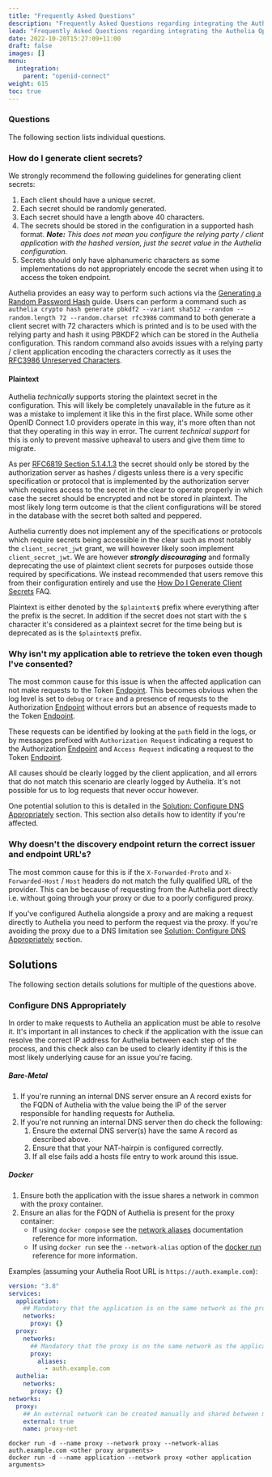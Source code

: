 ```yaml
---
title: "Frequently Asked Questions"
description: "Frequently Asked Questions regarding integrating the Authelia OpenID Connect Provider with an OpenID Connect relying party"
lead: "Frequently Asked Questions regarding integrating the Authelia OpenID Connect Provider with an OpenID Connect relying party."
date: 2022-10-20T15:27:09+11:00
draft: false
images: []
menu:
  integration:
    parent: "openid-connect"
weight: 615
toc: true
---
```


### Questions

The following section lists individual questions.

### How do I generate client secrets?

We strongly recommend the following guidelines for generating client secrets:

1. Each client should have a unique secret.
2. Each secret should be randomly generated.
3. Each secret should have a length above 40 characters.
4. The secrets should be stored in the configuration in a supported hash format. *__Note:__ This does not mean you
   configure the relying party / client application with the hashed version, just the secret value in the Authelia
   configuration.*
5. Secrets should only have alphanumeric characters as some implementations do not appropriately encode the secret
   when using it to access the token endpoint.

Authelia provides an easy way to perform such actions via the [Generating a Random Password Hash] guide. Users can
perform a command such as
`authelia crypto hash generate pbkdf2 --variant sha512 --random --random.length 72 --random.charset rfc3986` command to
both generate a client secret with 72 characters which is printed and is to be used with the relying party and hash it
using PBKDF2 which can be stored in the Authelia configuration. This random command also avoids issues with a relying
party / client application encoding the characters correctly as it uses the
[RFC3986 Unreserved Characters](https://datatracker.ietf.org/doc/html/rfc3986#section-2.3).

[Generating a Random Password Hash]: ../../reference/guides/generating-secure-values.md#generating-a-random-password-hash

#### Plaintext

Authelia *technically* supports storing the plaintext secret in the configuration. This will likely be completely
unavailable in the future as it was a mistake to implement it like this in the first place. While some other OpenID
Connect 1.0 providers operate in this way, it's more often than not that they operating in this way in error. The
current *technical support* for this is only to prevent massive upheaval to users and give them time to migrate.

As per [RFC6819 Section 5.1.4.1.3](https://datatracker.ietf.org/doc/html/rfc6819#section-5.1.4.1.3) the secret should
only be stored by the authorization server as hashes / digests unless there is a very specific specification or protocol
that is implemented by the authorization server which requires access to the secret in the clear to operate properly in
which case the secret should be encrypted and not be stored in plaintext. The most likely long term outcome is that the
client configurations will be stored in the database with the secret both salted and peppered.

Authelia currently does not implement any of the specifications or protocols which require secrets being accessible in
the clear such as most notably the `client_secret_jwt` grant, we will however likely soon implement `client_secret_jwt`.
We are however *__strongly discouraging__* and formally deprecating the use of plaintext client secrets for purposes
outside those required by specifications. We instead recommended that users remove this from their configuration
entirely and use the [How Do I Generate Client Secrets](#how-do-i-generate-client-secrets) FAQ.

Plaintext is either denoted by the `$plaintext$` prefix where everything after the prefix is the secret. In addition if
the secret does not start with the `$` character it's considered as a plaintext secret for the time being but is
deprecated as is the `$plaintext$` prefix.

### Why isn't my application able to retrieve the token even though I've consented?

The most common cause for this issue is when the affected application can not make requests to the Token [Endpoint].
This becomes obvious when the log level is set to `debug` or `trace` and a presence of requests to the Authorization
[Endpoint] without errors but an absence of requests made to the Token [Endpoint].

These requests can be identified by looking at the `path` field in the logs, or by messages prefixed with
`Authorization Request` indicating a request to the Authorization [Endpoint] and `Access Request` indicating a request
to the Token [Endpoint].

All causes should be clearly logged by the client application, and all errors that do not match this scenario are
clearly logged by Authelia. It's not possible for us to log requests that never occur however.

One potential solution to this is detailed in the [Solution: Configure DNS Appropriately](#configure-dns-appropriately)
section. This section also details how to identity if you're affected.

### Why doesn't the discovery endpoint return the correct issuer and endpoint URL's?

The most common cause for this is if the `X-Forwarded-Proto` and `X-Forwarded-Host` / `Host` headers do not match the
fully qualified URL of the provider. This can be because of requesting from the Authelia port directly i.e. without going
through your proxy or due to a poorly configured proxy.

If you've configured Authelia alongside a proxy and are making a request directly to Authelia you need to perform the
request via the proxy. If you're avoiding the proxy due to a DNS limitation see
[Solution: Configure DNS Appropriately](#configure-dns-appropriately) section.

## Solutions

The following section details solutions for multiple of the questions above.

### Configure DNS Appropriately

In order to make requests to Authelia an application must be able to resolve it. It's important in all instances to
check if the application with the issue can resolve the correct IP address for Authelia between each step of the
process, and this check also can be used to clearly identity if this is the most likely underlying cause for an issue
you're facing.

##### Bare-Metal

1. If you're running an internal DNS server ensure an A record exists for the FQDN of Authelia with the value being the
   IP of the server responsible for handling requests for Authelia.
2. If you're not running an internal DNS server then do check the following:
   1. Ensure the external DNS server(s) have the same A record as described above.
   2. Ensure that that your NAT-hairpin is configured correctly.
   3. If all else fails add a hosts file entry to work around this issue.

##### Docker

1. Ensure both the application with the issue shares a network in common with the proxy container.
2. Ensure an alias for the FQDN of Authelia is present for the proxy container:
   - If using `docker compose` see the
     [network aliases](https://docs.docker.com/compose/compose-file/compose-file-v3/#aliases) documentation
     reference for more information.
   - If using `docker run` see the `--network-alias` option of the [docker run](https://docs.docker.com/engine/reference/commandline/run/)
     reference for more information.

Examples (assuming your Authelia Root URL is `https://auth.example.com`):

```yaml
version: "3.8"
services:
  application:
    ## Mandatory that the application is on the same network as the proxy.
    networks:
      proxy: {}
  proxy:
    networks:
      ## Mandatory that the proxy is on the same network as the application, and that it has this alias.
      proxy:
        aliases:
          - auth.example.com
  authelia:
    networks:
      proxy: {}
networks:
  proxy:
    ## An external network can be created manually and shared between multiple compose files. This is NOT mandatory.
    external: true
    name: proxy-net
```

```console
docker run -d --name proxy --network proxy --network-alias auth.example.com <other proxy arguments>
docker run -d --name application --network proxy <other application arguments>
```

[Endpoint]: ./introduction.md#discoverable-endpoints
